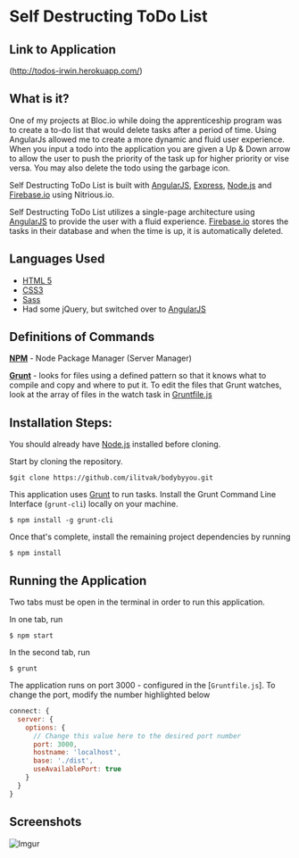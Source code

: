 Self Destructing ToDo List
=================

Link to Application
-------------------

(http://todos-irwin.herokuapp.com/) 

What is it? 
-----------------
One of my projects at Bloc.io while doing the apprenticeship program was to create a to-do list that would delete tasks after a period of time. Using AngularJs allowed me to create a more dynamic and fluid user experience. When you input a todo into the application you are given a Up & Down arrow to allow the user to push the priority of the task up for higher priority or vise versa. You may also delete the todo using the garbage icon.

Self Destructing ToDo List is built with [AngularJS](https://angularjs.org/), [Express](http://expressjs.com/), [Node.js](https://www.npmjs.com/) and [Firebase.io](https://www.firebase.com/) using Nitrious.io. 

Self Destructing ToDo List utilizes a single-page architecture using [AngularJS](https://angularjs.org/) to provide the user with a fluid experience. [Firebase.io](https://www.firebase.com/) stores the tasks in their database and when the time is up, it is automatically deleted. 

Languages Used
---------------
- [HTML 5](https://developer.mozilla.org/en-US/docs/Web/Guide/HTML/HTML5)
- [CSS3](https://developer.mozilla.org/en-US/docs/Web/CSS/CSS3)
- [Sass](http://sass-lang.com/)
- Had some jQuery, but switched over to [AngularJS](https://angularjs.org/)

Definitions of Commands
-----------------------

**[NPM](https://www.npmjs.com/)** - Node Package Manager (Server Manager)

**[Grunt](http://gruntjs.com/)** - looks for files using a defined pattern so that it knows what to compile and copy and where to put it. To edit the files that Grunt watches, look at the array of files in the watch task in [Gruntfile.js](https://github.com/carmenvkrol/bloc-pomodoro/blob/master/gruntfile.js)



Installation Steps:
-------------------

You should already have [Node.js](https://www.npmjs.com/) installed before cloning.


Start by cloning the repository.

`$git clone https://github.com/ilitvak/bodybyyou.git`


This application uses [Grunt](http://gruntjs.com/) to run tasks.  Install the Grunt Command Line Interface (`grunt-cli`) locally on your machine.


`$ npm install -g grunt-cli`

Once that's complete, install the remaining project dependencies by running

`$ npm install`

Running the Application
------------
Two tabs must be open in the terminal in order to run this application.

In one tab, run

`$ npm start`

In the second tab, run

`$ grunt`

The application runs on port 3000 - configured in the [`Gruntfile.js`]. To change the port, modify the number highlighted below

```js
connect: {
  server: {
    options: {
      // Change this value here to the desired port number
      port: 3000,
      hostname: 'localhost',
      base: './dist',
      useAvailablePort: true
    }
  }
}
```

Screenshots
-----------

![Imgur](http://i.imgur.com/L2nqEo9.png)

